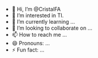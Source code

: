 - 👋 Hi, I’m @CristalFA
- 👀 I’m interested in TI.
- 🌱 I’m currently learning ...
- 💞️ I’m looking to collaborate on ...
- 📫 How to reach me ...
- 😄 Pronouns: ...
- ⚡ Fun fact: ...

<!---
CristalFA/CristalFA is a ✨ special ✨ repository because its `README.md` (this file) appears on your GitHub profile.
You can click the Preview link to take a look at your changes.
--->
